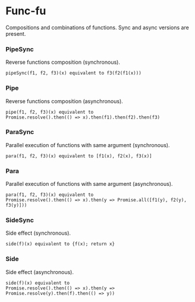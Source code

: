 # Func-fu

Compositions and combinations of functions. Sync and async versions are present.

### PipeSync

Reverse functions composition (synchronous).

```pipeSync(f1, f2, f3)(x) equivalent to f3(f2(f1(x)))```

### Pipe

Reverse functions composition (asynchronous).

```
pipe(f1, f2, f3)(x) equivalent to 
Promise.resolve().then(() => x).then(f1).then(f2).then(f3)
```

### ParaSync

Parallel execution of functions with same argument (synchronous).

```para(f1, f2, f3)(x) equivalent to [f1(x), f2(x), f3(x)]```

### Para

Parallel execution of functions with same argument (asynchronous).

```
para(f1, f2, f3)(x) equivalent to
Promise.resolve().then(() => x).then(y => Promise.all([f1(y), f2(y), f3(y)]))
 ```

### SideSync

Side effect (synchronous).

```side(f)(x) equivalent to {f(x); return x} ```

### Side

Side effect (asynchronous).

```
side(f)(x) equivalent to
Promise.resolve().then(() => x).then(y => Promise.resolve(y).then(f).then(() => y))
```